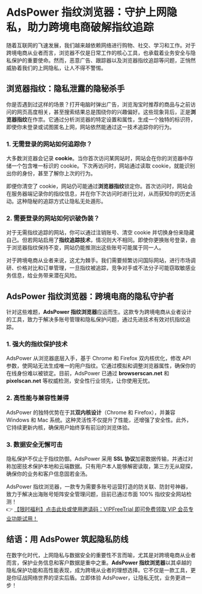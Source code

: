 # AdsPower 指纹浏览器：守护上网隐私，助力跨境电商破解指纹追踪

随着互联网的飞速发展，我们越来越依赖网络进行购物、社交、学习和工作。对于跨境电商从业者而言，浏览器不仅是日常工作的核心工具，也承载着业务安全与隐私保护的重要使命。然而，恶意广告、跟踪器以及浏览器指纹追踪等问题，正悄然威胁着我们的上网隐私，让人不得不警惕。

## 浏览器指纹：隐私泄露的隐秘杀手

你是否遇到过这样的场景？打开电脑时弹出广告，浏览淘宝时推荐的商品与之前访问的网页高度相关，甚至搜索结果总是围绕你的兴趣偏好。这些现象背后，正是**浏览器指纹**在作祟。它通过分析浏览器的特定设置和属性，生成一个独特的标识符，即使你未登录或试图匿名上网，网站依然能通过这一技术追踪你的行为。

### 1. 无需登录的网站如何追踪你？

大多数浏览器会记录 **cookie**。当你首次访问某网站时，网站会在你的浏览器中存储一个包含唯一标识的 cookie。下次再访问时，网站通过读取 cookie，就能识别出你的身份，甚至了解你上次的行为。

即便你清空了 cookie，网站仍可能通过**浏览器指纹**锁定你。首次访问时，网站会在服务器端记录你的指纹信息，并在你下次访问时进行比对，从而获知你的历史活动。这种隐秘的追踪方式让隐私无处遁形。

### 2. 需要登录的网站如何识破伪装？

对于无需指纹追踪的网站，你可以通过注销账号、清空 cookie 并切换身份来隐藏自己。但若网站启用了**指纹追踪技术**，情况则大不相同。即使你更换账号登录，由于浏览器指纹保持不变，网站仍能推测出这些账号可能属于同一人。

对于跨境电商从业者来说，这尤为棘手。我们需要频繁访问国际网站，进行市场调研、价格对比和订单管理，一旦指纹被追踪，竞争对手或不法分子可能窃取敏感业务信息，给业务带来潜在风险。

## AdsPower 指纹浏览器：跨境电商的隐私守护者

针对这些难题，**AdsPower 指纹浏览器**应运而生。这款专为跨境电商从业者设计的工具，致力于解决多账号管理和隐私保护问题，通过先进技术有效对抗指纹追踪。

### 1. 强大的指纹保护技术

AdsPower 从浏览器底层入手，基于 Chrome 和 Firefox 双内核优化，修改 API 参数，使网站无法生成唯一的用户指纹。它通过模拟和调整浏览器属性，确保你的在线身份难以被锁定。目前，AdsPower 已通过 **browserscan.net** 和 **pixelscan.net** 等权威检测，安全性行业领先，让你使用无忧。

### 2. 高性能与兼容性兼得

AdsPower 的独特优势在于其**双内核设计**（Chrome 和 Firefox），并兼容 Windows 和 Mac 系统。这种灵活性不仅提升了性能，还增强了安全性。此外，它持续更新内核，确保用户始终享有前沿的浏览体验。

### 3. 数据安全无懈可击

隐私保护不仅止于指纹防御。AdsPower 采用 **SSL 协议**加密数据传输，并通过对称加密技术保护本地和云端数据。只有用户本人能够解密读取，第三方无从窥探，确保你的业务和客户信息固若金汤。

AdsPower 指纹浏览器，一款专为需要多账号运营打造的防关联、防封号神器，致力于解决出海账号矩阵安全管理问题，目前已通过市面 100% 指纹安全网站检测！  
👉 [【限时福利】点击此处或使用邀请码：VIPFreeTrial 即可免费领取 VIP 会员专业功能试用！](https://bit.ly/adspower_free)

## 结语：用 AdsPower 筑起隐私防线

在数字化时代，上网隐私与数据安全的重要性不言而喻，尤其是对跨境电商从业者而言，保护业务信息和客户数据是重中之重。**AdsPower 指纹浏览器**以其卓越的隐私保护功能和高性能表现，成为跨境从业者的理想选择。它不仅是一款工具，更是你征战网络世界的坚实后盾。立即体验 AdsPower，让隐私无忧，业务更进一步！